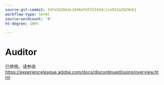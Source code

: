 ```yaml
---
source-git-commit: 3dfe542bb4c1046efdf33243dc1ce922a2629e61
workflow-type: tm+mt
source-wordcount: '9'
ht-degree: 100%

---
```

# Auditor

已停用。请参阅 https://experienceleague.adobe.com/docs/discontinued/using/overview.html
